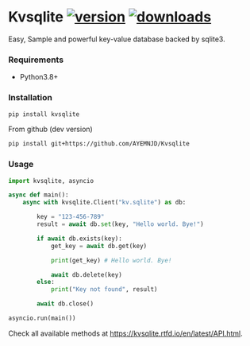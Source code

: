 # Kvsqlite [![version](https://img.shields.io/pypi/v/Kvsqlite?style=flat&logo=pypi)](https://pypi.org/project/Kvsqlite) [![downloads](https://static.pepy.tech/personalized-badge/Kvsqlite?period=total&units=none&left_color=black&right_color=orange&left_text=Downloads)](https://pepy.tech/project/Kvsqlite)
Easy, Sample and powerful key-value database backed by sqlite3.

### Requirements

- Python3.8+

### Installation

```bash
pip install kvsqlite
```
From github (dev version)
```bash
pip install git+https://github.com/AYEMNJD/Kvsqlite
```

### Usage

```python
import kvsqlite, asyncio

async def main():
    async with kvsqlite.Client("kv.sqlite") as db:

        key = "123-456-789"
        result = await db.set(key, "Hello world. Bye!")

        if await db.exists(key):
            get_key = await db.get(key)

            print(get_key) # Hello world. Bye!

            await db.delete(key)
        else:
            print("Key not found", result)

        await db.close()

asyncio.run(main())
```

Check all available methods at https://kvsqlite.rtfd.io/en/latest/API.html.
